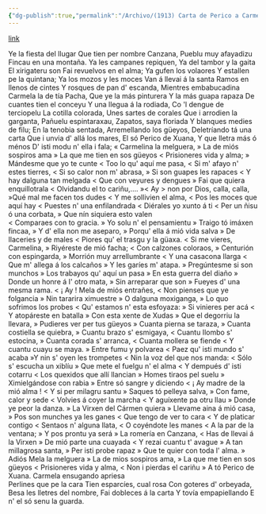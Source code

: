 ```yaml
---
{"dg-publish":true,"permalink":"/Archivo/(1913) Carta de Perico a Carmela/","tags":["central","Atanasio_Palacio_Valdés","escrito","Avilés","a1913","Siglo_20","carta","poema"]}
---
```


[link](https://asturies.com/cavedaynava/cartadeperico.txt)

 Ye la fiesta del llugar
 Que tien per nombre Canzana, 
 Pueblu muy afayadizu
 Fincau en una montaña.
 Ya les campanes repiquen,
 Ya del tambor y la gaita
 El xirigateru son
 Fai revuelvos en el alma;
 Ya gufen los volaores
 Y estallen pe la quintana;
 Ya los mozos y les moces
Van á llevai á la santa 
Ramos en llenos de cintes 
Y rosques de pan d' escanda, 
Mientres embabucadina 
Carmela la de tía Pacha, 
Que ye la más pinturera 
Y la más guapa rapaza
De cuantes tien el conceyu
Y una llegua á la rodiada,
Co 'l dengue de terciopelu
La cotilla colorada,
Unes sartes de corales
Que i arrodien la garganta,
Pañuelu espintaraxau,
Zapatos, saya floriada
Y blanques medies de filu;
En la tenobia sentada,
Arremellando los güeyos,
Deletríando tá una carta
Que i unvia d' allá los mares,
El só Perico de Xuana,
Y que lletra más ó ménos
D' isti modu n' ella i fala;
« Carmelina la melguera,
» La de miós sospiros ama
» La que me tien en sos güeyos
< Prisioneres vida y alma;
» Mándesme que yo te cunte
< Too lo qu' aquí me pasa,
< Si m' afayo n' estes tierres,
< Si so calor non m' abrasa,
» Si son guapes les rapaces
 < Y hay dalguna tan melgada
 < Que con veyures y dengues
 » Fai que quiera enquillotrala
 < Olvidandu el to cariñu,….
 »< Ay > non por Dios, calla, calla,
 »Qué mal me facen tos dudes
 < Y me sollivien el alma, 
 < Pos les moces que aquí hay 
 < Puestes n' una enfilandrada 
 < Diérales yo xunto á ti 
 < Per un ñisu ó una corbata,
» Que nín siquiera esto valen  
< Comparaes con to gracia. 
» Yo solu n' el pensamientu 
» Traigo tó imáxen fincaa, 
» Y d' ella non me aseparo, 
» Porqu' ella á mió vida salva 
» De Ilaceries y de males 
< Piores qu' el trasgu y la güaxa. 
< Si me vieres, Carmelina, 
» Riyéreste de mió facha; 
< Con calzones coloraos, 
» Centurión con espingarda, 
» Morrión muy arrellumbrante 
< Y una casacona llarga
< Que m' allega á los calcaños 
» Y les garíes m' atapa.
» Pregúntesme si son munchos 
» Los trabayos qu' aquí un pasa 
» En esta guerra del diaño 
» Donde un honre á I' otro mata, 
» Sin arreparar que son 
» Fueyes d' una mesma rama. 
< ¡ Ay ! Mela de miós entrañes,
< Non pienses que ye folgancia 
» Nin tararira ximuestre 
» O dalguna moxiganga, 
» Lo quo sofrimos los probes 
< Qu' estamos n' esta esfoyaza: 
» Si vinieres per acá 
< Y atopáreste en batalla 
» Con esta xente de Xudas 
» Que el degorriu la llevara, 
» Pudieres ver per tus güeyos 
» Cuanta pierna se taraza, 
» Cuanta costiella se quiebra, 
» Cuantu brazo s' esmigaya, 
< Cuantu Ilombo s' estocina, 
» Cuanta corada s' arranca, 
< Cuanta mollera se fiende 
< Y cuantu cuayu se maya. 
» Entre fumu y polvarea 
< Paez qu' isti mundo s' acaba 
»Y nin s' oyen les trompetes
< Nin la voz del que nos manda:
< Sólo s' escucha un xiblíu
» Que mete el fuelgu n' el alma
< Y dempués d' isti cotarru 
< Los quexidos que allí llancian 
» Homes tiraos pel suelu 
» Ximielgándose con rabia 
» Entre só sangre y diciendo 
< ¡ Ay madre de la mió alma ! 
< Y si per milagru santu
» Saques tó pelleya salva,
» Con fame, calor y sede 
< Volvies á coyer la marcha 
< Y aguíxente pa otru llau 
» Donde ye peor la danza. 
» La Virxen del Cármen quiera 
» Llevame aina á mió casa, 
» Pos son munches ya les ganes 
< Que tengo de ver to cara 
< Y de platicar contigo 
< Sentaos n' alguna llata, 
< O coyéndote les manes 
< A la par de la ventana; 
» Y pos prontu ya será 
» La romería en Canzana, 
< Has de llevai á la Virxen 
» De mió parte una cuayada
< Y rezai cuantu t' avague 
» A tan millagrosa santa, 
» Per isti probe rapaz 
» Que te quier con toda l' alma.
» Adiós Mela la melguera 
» La de mios sospiros ama, 
» La que me tien en sos güeyos 
< Prisioneres vida y alma, 
< Non i pierdas el cariñu 
» A tó
Perico de Xuana. 
Carmela ensugando apriesa  
Perlines que pe la cara
 Tien esparcíes, cual rosa
Con goteres d' orbeyada, 
Besa les lletres del nombre, 
Fai dobleces á la carta
Y tovía empapiellando
E n' el só senu la guarda.
